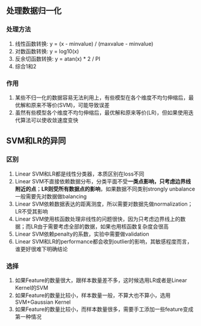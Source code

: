 ## 处理数据归一化

### 处理方法

1. 线性函数转换: y = (x - minvalue) / (maxvalue - minvalue)
2. 对数函数转换: y = log10(x)
3. 反余切函数转换: y = atan(x) * 2 / PI
4. 综合1和2

### 作用

1. 某些不归一化的数据容易无法利用上，有些模型在各个维度不均匀伸缩后，最优解和原来不等价(SVM)，可能导致误差
2. 虽然有些模型各个维度不均匀伸缩后，最优解和原来等价(LR)，但如果使用迭代算法可以使收敛速度变快

## SVM和LR的异同

### 区别

1. Linear SVM和LR都是线性分类器，本质区别在loss不同
2. Linear SVM不直接依赖数据分布，分类平面不受**一类点影响，只考虑边界线附近的点**；**LR则受所有数据点的影响**，如果数据不同类别strongly unbalance一般需要先对数据做balancing
3. Linear SVM依赖数据表达的距离测度，所以需要对数据先做normalization；LR不受其影响
4. Linear SVM使用核函数处理非线性的问题很快，因为只考虑边界线上的数据；而LR由于需要考虑全部的数据，如果也用核函数复杂度会很高
5. Linear SVM依赖penalty的系数，实验中需要做validation
6. Linear SVM和LR的performance都会收到outlier的影响，其敏感程度而言，谁更好很难下明确结论

### 选择

1. 如果Feature的数量很大，跟样本数量差不多，这时候选用LR或者是Linear Kernel的SVM
2. 如果Feature的数量比较小，样本数量一般，不算大也不算小，选用SVM+Gaussian Kernel
3. 如果Feature的数量比较小，而样本数量很多，需要手工添加一些feature变成第一种情况
